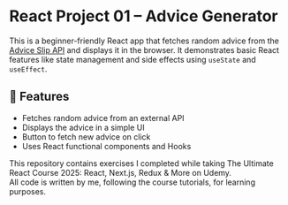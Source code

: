 # React Project 01 – Advice Generator

This is a beginner-friendly React app that fetches random advice from the [Advice Slip API](https://api.adviceslip.com/) and displays it in the browser. It demonstrates basic React features like state management and side effects using `useState` and `useEffect`.

## 📌 Features

- Fetches random advice from an external API
- Displays the advice in a simple UI
- Button to fetch new advice on click
- Uses React functional components and Hooks

This repository contains exercises I completed while taking The Ultimate React Course 2025: React, Next.js, Redux & More on Udemy.  
All code is written by me, following the course tutorials, for learning purposes.
